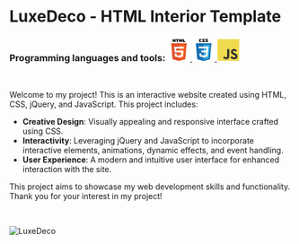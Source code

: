 <h1>LuxeDeco - HTML Interior Template</h1>
<h3>Programming languages and tools: <a href="https://www.w3.org/html/" target="_blank" rel="noreferrer"> <img src="https://raw.githubusercontent.com/devicons/devicon/master/icons/html5/html5-original-wordmark.svg" alt="html5" width="40" height="40"/> </a> <a href="https://www.w3schools.com/css/" target="_blank" rel="noreferrer"> <img src="https://raw.githubusercontent.com/devicons/devicon/master/icons/css3/css3-original-wordmark.svg" alt="css3" width="40" height="40"/> </a> <a href="https://developer.mozilla.org/en-US/docs/Web/JavaScript" target="_blank" rel="noreferrer"> <img src="https://raw.githubusercontent.com/devicons/devicon/master/icons/javascript/javascript-original.svg" alt="javascript" width="40" height="40"/> </a></h3>

</br>

Welcome to my project! This is an interactive website created using HTML, CSS, jQuery, and JavaScript. This project includes:

- **Creative Design**: Visually appealing and responsive interface crafted using CSS.
- **Interactivity**: Leveraging jQuery and JavaScript to incorporate interactive elements, animations, dynamic effects, and event handling.
- **User Experience**: A modern and intuitive user interface for enhanced interaction with the site.

This project aims to showcase my web development skills and functionality. Thank you for your interest in my project!

</br>

![LuxeDeco](https://github.com/skupta12/LuxeDeco/assets/89469062/0c78de20-6282-419d-b86f-3e93203a6a52)

